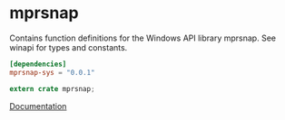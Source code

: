 # mprsnap #
Contains function definitions for the Windows API library mprsnap. See winapi for types and constants.

```toml
[dependencies]
mprsnap-sys = "0.0.1"
```

```rust
extern crate mprsnap;
```

[Documentation](https://retep998.github.io/doc/winapi/mprsnap/)

